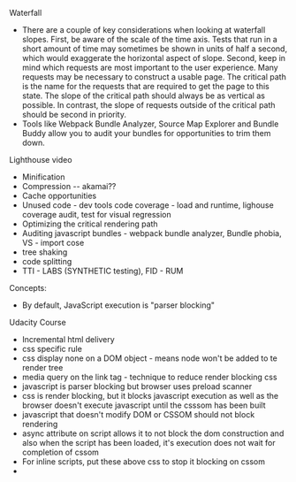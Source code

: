 Waterfall

 - There are a couple of key considerations when looking at waterfall slopes. First, be aware of the scale of the time axis. Tests that run in a short amount of time may sometimes be shown in units of half a second, which would exaggerate the horizontal aspect of slope. Second, keep in mind which requests are most important to the user experience. Many requests may be necessary to construct a usable page. The critical path is the name for the requests that are required to get the page to this state. The slope of the critical path should always be as vertical as possible. In contrast, the slope of requests outside of the critical path should be second in priority.
 - Tools like Webpack Bundle Analyzer, Source Map Explorer and Bundle Buddy allow you to audit your bundles for opportunities to trim them down.


 Lighthouse video

 - Minification
 - Compression -- akamai??
 - Cache opportunities
 - Unused code - dev tools code coverage - load and runtime, lighouse coverage audit, test for visual regression
 - Optimizing the critical rendering path
 - Auditing javascript bundles - webpack bundle analyzer, Bundle phobia, VS - import cose
 - tree shaking
 - code splitting
 - TTI - LABS (SYNTHETIC testing), FID - RUM


Concepts:
- By default, JavaScript execution is "parser blocking"

 Udacity Course

 - Incremental html delivery
 - css specific rule
 - css display none on a DOM object - means node won't be added to te render tree
 - media query on the link tag - technique to reduce render blocking css
 - javascript is parser blocking but browser uses preload scanner
 - css is render blocking, but it blocks javascript execution as well as the browser doesn't execute javascript until the csssom has been built
 - javascript that doesn't modify DOM or CSSOM should not block rendering
 - async attribute on script allows it to not block the dom construction and also when the script has been loaded, it's execution does not wait for completion of cssom
 - For inline scripts, put these above css to stop it blocking on cssom
 -
